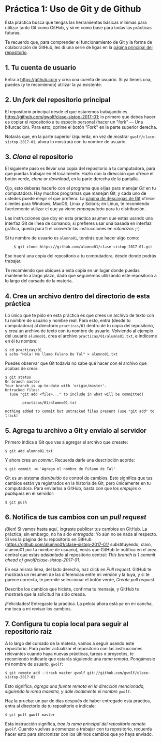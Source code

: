 # Práctica 1: Uso de Git y de Github

Esta práctica busca que tengas las herramientas básicas mínimas para
utilizar tanto Git como GitHub, y sirve como base para todas las
prácticas futuras.

Te recuerdo que, para comprender el funcionamiento de Git y la forma
de colaboración de GitHub, les dí una serie de ligas en la
[página principal del repositorio](https://github.com/gwolf/clase-sistop-2017-01).

## 1. Tu cuenta de usuario

Entra a https://github.com y crea una cuenta de usuario. Si ya tienes
una, puedes (y te recomiendo) utilizar la ya existente.

## 2. Un *fork* del repositorio principal

El repositorio principal desde el que estaremos trabajando es
https://github.com/gwolf/clase-sistop-2017-01; lo primero que debes
hacer es copiar el repositorio a tu espacio personal (hacer un "fork"
— Una bifurcación). Para esto, oprime el botón "Fork" en la parte
superior derecha.

Notarás que, en la parte superior izquierda, en vez de mostrar
`gwolf/clase-sistop-2017-01`, ahora lo mostrará con tu nombre de
usuario.

## 3. *Clona* el repositorio

El siguiente paso es llevar una copia del repositorio a tu
computadora, para que puedas trabajar en él localmente. Hazlo con la
dirección que ofrece el botón verde, *clone or download*, en la parte
derecha de la pantalla.

Ojo, esto deberás hacerlo con el programa que elijas para manejar
*Git* en tu computadora. Hay muchos programas que manejan Git, y cada
uno de ustedes puede elegir el que prefiera. La
[página de descargas de Git](https://git-scm.com/downloads) ofrece
clientes para Windows, MacOS, Linux y Solaris; en Linux, te recomiendo
fuertemente utilizar el que ya viene *empaquetado* para tu
distribución.

Las instrucciones que doy en esta práctica asumen que estás usando una
interfaz Git de línea de comando; si prefieres usar una basada en
interfaz gráfica, queda para tí el convertir las instrucciones en
*ratonazos* ;-)

Si tu nombre de usuario es `alumno01`, tendrás que hacer algo como:

`    $ git clone https://github.com/alumno01/clase-sistop-2017-01.git`

Eso traerá una copia del repositorio a tu computadora, desde donde
podrás trabajar.

Te recomiendo que ubiques a esta copia en un lugar donde puedas
mantenerlo a largo plazo, dado que seguiremos utilizando este
repositorio a lo largo del cursado de la materia.

## 4. Crea un archivo dentro del directorio de esta práctica

Lo único que te pido en esta práctica es que crees un archivo de texto
con tu nombre de usuario y nombre real. Para esto, entra (desde tu
computadora) al directorio `practicas/01` dentro de tu copia del
repositorio, y crea un archivo de texto con tu nombre de
usuario. Volviendo al ejemplo del usuario `alumno01`, crea el archivo
`practicas/01/alumno01.txt`, e indícame en él tu nombre:

    $ cd practicas/01
    $ echo "Hola! Me llamo Fulano De Tal" > alumno01.txt

Puedes observar que Git todavía no sabe qué hacer con el archivo que
acabas de crear:

    $ git status
	On branch master
	Your branch is up-to-date with 'origin/master'.
	Untracked files:
	  (use "git add <file>..." to include in what will be committed)

        	practicas/01/alumno01.txt

    nothing added to commit but untracked files present (use "git add" to track)

## 5. Agrega tu archivo a Git y envíalo al servidor

Primero indica a Git que vas a agregar el archivo que creaste:

    $ git add alumno01.txt

Y ahora crea un *commit*. Recuerda darle una descripción acorde:

    $ git commit -m 'Agrego el nombre de Fulano de Tal'

Git es un sistema *distribuido* de control de cambios. Esto significa
que tus cambios están ya registrados en la historia de Git, pero
únicamente en tu computadora. Para enviarlos a GitHub, basta con que
los *empujes* o *publiques* en el servidor:

    $ git push

## 6. Notifica de tus cambios con un *pull request*

¡Bien! Si vamos hasta aquí, lograste publicar tus cambios en
GitHub. La práctica, sin embargo, no ha sido *entregada*: Yo aún no se
nada al respecto. Si ves la página de tu repositorio en GitHub
(https://github.com/alumno01/clase-sistop-2017-01/ substituyendo,
claro, alumno01 por tu nombre de usuario), verás que GitHub te
notifica en el área central que estás *adelantado* al repositorio
central: *This branch is 1 commit ahead of
gwolf/clase-sistop-2017-01*.

En esa misma línea, del lado derecho, haz click en *Pull
request*. GitHub te mostrará un resumen de las diferencias entre mi
versión y la tuya, y si te parece correcta, te permite seleccionar el
botón verde, *Create pull request*.

Describe los cambios que hiciste, confirma tu mensaje, y GitHub te
mostrará que la solicitud ha sido creada.

¡Felicidades! Entregaste la práctica. La pelota ahora está ya en mi
cancha, me toca a mi revisar los cambios.

## 7. Configura tu copia local para seguir al repositorio raiz

A lo largo del cursado de la materia, vamos a seguir usando este
repositorio. Para poder actualizar el repositorio con las
instrucciones relevantes cuando haya nuevas prácticas, tareas o
proyectos, te recomiendo indicarle que estarás siguiendo una *rama
remota*. Pongámosle mi nombre de usuario, `gwolf`:

    $ git remote add --track master gwolf git://github.com/gwolf/clase-sistop-2017-01

Esto significa, *agrega una fuente remota en la dirección mencionada,
siguiendo la rama maestra, y dale localmente el nombre `gwolf`*.

Haz la prueba: un par de días después de haber entregado esta
práctica, entra al directorio de tu repositorio e indícale:

    $ git pull gwolf master

Esta instrucción significa, *trae la rama principal del repositorio
remoto `gwolf`*. Cuando vuelvas a comenzar a trabajar con tu
repositorio, recuerda hacer esto para sincronizar con los últimos
cambios que yo haya enviado.
